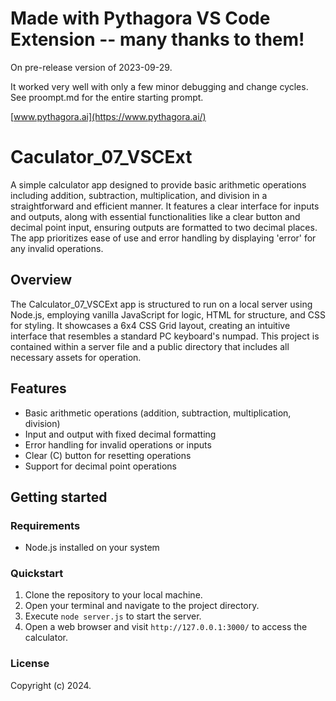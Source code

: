 # Made with Pythagora VS Code Extension -- many thanks to them!
On pre-release version of 2023-09-29. 

It worked very well with only a few minor debugging and change cycles. See proompt.md for the entire starting prompt. 

[www.pythagora.ai](https://www.pythagora.ai/)

# Caculator_07_VSCExt

A simple calculator app designed to provide basic arithmetic operations including addition, subtraction, multiplication, and division in a straightforward and efficient manner. It features a clear interface for inputs and outputs, along with essential functionalities like a clear button and decimal point input, ensuring outputs are formatted to two decimal places. The app prioritizes ease of use and error handling by displaying 'error' for any invalid operations.

## Overview

The Calculator_07_VSCExt app is structured to run on a local server using Node.js, employing vanilla JavaScript for logic, HTML for structure, and CSS for styling. It showcases a 6x4 CSS Grid layout, creating an intuitive interface that resembles a standard PC keyboard's numpad. This project is contained within a server file and a public directory that includes all necessary assets for operation.

## Features

- Basic arithmetic operations (addition, subtraction, multiplication, division)
- Input and output with fixed decimal formatting
- Error handling for invalid operations or inputs
- Clear (C) button for resetting operations
- Support for decimal point operations

## Getting started

### Requirements

- Node.js installed on your system

### Quickstart

1. Clone the repository to your local machine.
2. Open your terminal and navigate to the project directory.
3. Execute `node server.js` to start the server.
4. Open a web browser and visit `http://127.0.0.1:3000/` to access the calculator.

### License

Copyright (c) 2024.